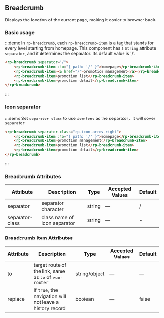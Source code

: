 ## Breadcrumb

Displays the location of the current page, making it easier to browser back.

### Basic usage

:::demo In `rp-breadcrumb`, each `rp-breadcrumb-item` is a tag that stands for every level starting from homepage. This component has a `String` attribute `separator`, and it determines the separator. Its default value is '/'.

```html
<rp-breadcrumb separator="/">
    <rp-breadcrumb-item :to="{ path: '/' }">homepage</rp-breadcrumb-item>
    <rp-breadcrumb-item><a href="/">promotion management</a></rp-breadcrumb-item>
    <rp-breadcrumb-item>promotion list</rp-breadcrumb-item>
    <rp-breadcrumb-item>promotion detail</rp-breadcrumb-item>
</rp-breadcrumb>
```

:::

### Icon separator

:::demo Set `separator-class` to use `iconfont` as the separator，it will cover `separator`

```html
<rp-breadcrumb separator-class="rp-icon-arrow-right">
    <rp-breadcrumb-item :to="{ path: '/' }">homepage</rp-breadcrumb-item>
    <rp-breadcrumb-item>promotion management</rp-breadcrumb-item>
    <rp-breadcrumb-item>promotion list</rp-breadcrumb-item>
    <rp-breadcrumb-item>promotion detail</rp-breadcrumb-item>
</rp-breadcrumb>
```

:::

### Breadcrumb Attributes

| Attribute       | Description                  | Type   | Accepted Values | Default |
| --------------- | ---------------------------- | ------ | --------------- | ------- |
| separator       | separator character          | string | —               | /       |
| separator-class | class name of icon separator | string | —               | -       |

### Breadcrumb Item Attributes

| Attribute | Description                                               | Type          | Accepted Values | Default |
| --------- | --------------------------------------------------------- | ------------- | --------------- | ------- |
| to        | target route of the link, same as `to` of `vue-router`    | string/object | —               | —       |
| replace   | if `true`, the navigation will not leave a history record | boolean       | —               | false   |
